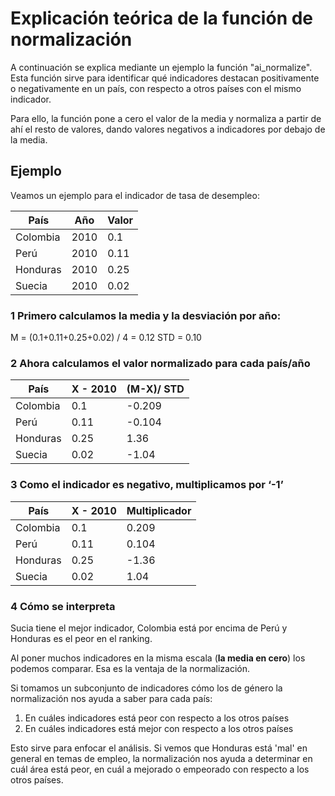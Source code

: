 # Explicación teórica de la función de normalización

A continuación se explica mediante un ejemplo la función "ai_normalize". Esta función sirve para identificar qué indicadores destacan positivamente o negativamente en un país, con respecto a otros países con el mismo indicador.

Para ello, la función pone a cero el valor de la media y normaliza a partir de ahí el resto de valores, dando valores negativos a indicadores por debajo de la media.

## Ejemplo
Veamos un ejemplo para el indicador de tasa de desempleo: 

| País     	| Año  	| Valor 	|
|----------	|------	|-------	|
| Colombia 	| 2010 	| 0.1   	|
| Perú     	| 2010 	| 0.11  	|
| Honduras 	| 2010 	| 0.25  	|
| Suecia   	| 2010 	| 0.02  	|

### 1 Primero calculamos la media y la desviación por año:
M = (0.1+0.11+0.25+0.02) / 4 = 0.12
STD = 0.10

### 2 Ahora calculamos el valor normalizado para cada país/año

| País     	| X - 2010|(M-X)/ STD|
|----------	|---------|----------|
| Colombia 	| 0.1 	  | -0.209 	 |
| Perú     	| 0.11 	  | -0.104   |
| Honduras 	| 0.25 	  | 1.36	   |
| Suecia   	| 0.02 	  | -1.04  	 |

### 3 Como el indicador es negativo, multiplicamos por ‘-1’

| País     	| X - 2010|Multiplicador|
|----------	|---------|-------------|
| Colombia 	| 0.1 	  | 0.209 	    |
| Perú     	| 0.11 	  | 0.104       |
| Honduras 	| 0.25 	  | -1.36	      |
| Suecia   	| 0.02 	  | 1.04  	    |

### 4 Cómo se interpreta

Sucia tiene el mejor indicador, Colombia está por encima de Perú y  Honduras es el peor en el ranking.

Al poner muchos indicadores en la misma escala (**la media en cero**) los podemos comparar. Esa es la ventaja de la normalización. 

Si tomamos un subconjunto de indicadores cómo los de género la normalización nos ayuda a saber para cada país:

1. En cuáles indicadores está peor con respecto a los otros países
2. En cuáles indicadores está mejor  con respecto a los otros países

Esto sirve para enfocar el análisis. Si vemos que Honduras está 'mal' en general en temas de empleo, la normalización nos ayuda a determinar en cuál área está peor, en cuál a mejorado o empeorado con respecto a los otros países.

